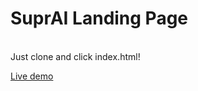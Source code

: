 # SuprAI Landing Page
</br>
Just clone and click index.html!

<a href="https://admirable-travesseiro-ef441f.netlify.app/">Live demo</a>
